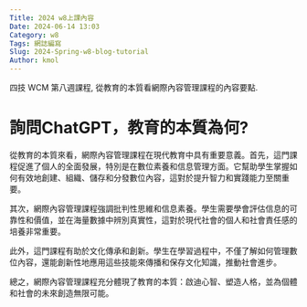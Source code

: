 ```yaml
---
Title: 2024 w8上課內容
Date: 2024-06-14 13:03
Category: w8
Tags: 網誌編寫
Slug: 2024-Spring-w8-blog-tutorial
Author: kmol
---
```


 四技 WCM 第八週課程, 從教育的本質看網際內容管理課程的內容要點.

<!-- PELICAN_END_SUMMARY -->

# 詢問ChatGPT，教育的本質為何?
從教育的本質來看，網際內容管理課程在現代教育中具有重要意義。首先，這門課程促進了個人的全面發展，特別是在數位素養和信息管理方面。它幫助學生掌握如何有效地創建、組織、儲存和分發數位內容，這對於提升智力和實踐能力至關重要。

其次，網際內容管理課程強調批判性思維和信息素養。學生需要學會評估信息的可靠性和價值，並在海量數據中辨別真實性，這對於現代社會的個人和社會責任感的培養非常重要。

此外，這門課程有助於文化傳承和創新。學生在學習過程中，不僅了解如何管理數位內容，還能創新性地應用這些技能來傳播和保存文化知識，推動社會進步。

總之，網際內容管理課程充分體現了教育的本質：啟迪心智、塑造人格，並為個體和社會的未來創造無限可能。